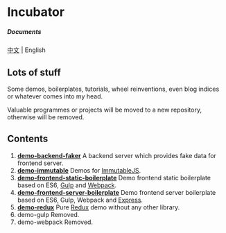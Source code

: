 # Incubator

##### Documents

[中文][1] | English

## Lots of stuff

Some demos, boilerplates, tutorials, wheel reinventions, even blog indices or whatever comes into my head.

Valuable programmes or projects will be moved to a new repository, otherwise will be removed.

## Contents

1. **[demo-backend-faker][2]** A backend server which provides fake data for frontend server.
2. **[demo-immutable][3]** Demos for [ImmutableJS](https://facebook.github.io/immutable-js/).
3. **[demo-frontend-static-boilerplate][4]** Demo frontend static boilerplate based on ES6, [Gulp](http://gulpjs.com/) and [Webpack](https://webpack.github.io/).
4. **[demo-frontend-server-boilerplate][5]** Demo frontend server boilerplate based on ES6, Gulp, Webpack and [Express](http://expressjs.com/).
5. **[demo-redux][6]** Pure [Redux](http://redux.js.org/) demo without any other library.
5. demo-gulp Removed.
6. demo-webpack Removed.

[1]: https://github.com/oychao/incubator
[2]: https://github.com/oychao/incubator/tree/master/demo-backend-faker
[3]: https://github.com/oychao/incubator/tree/master/demo-immutable
[4]: https://github.com/oychao/incubator/tree/master/demo-frontend-static-boilerplate
[5]: https://github.com/oychao/incubator/tree/master/demo-frontend-server-boilerplate
[6]: https://github.com/oychao/incubator/tree/master/demo-redux

